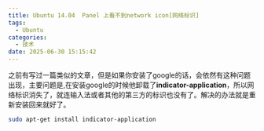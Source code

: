```yaml
---
title: Ubuntu 14.04  Panel 上看不到network icon[网络标识]
tags:
  - Ubuntu
categories:
  - 技术
date: 2025-06-30 15:15:42
---
```


之前有写过一篇类似的文章，但是如果你安装了google的话，会依然有这种问题出现，主要问题是,在安装google的时候他卸载了**indicator-application**，所以网络标识消失了，就连输入法或者其他的第三方的标识也没有了。解决的办法就是重新安装回来就好了。

```bash
sudo apt-get install indicator-application
```


